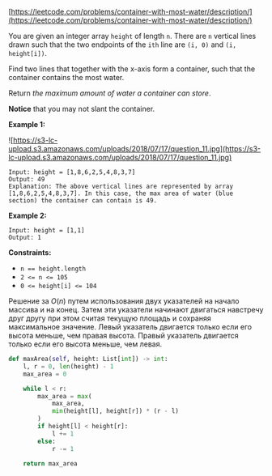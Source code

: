 [https://leetcode.com/problems/container-with-most-water/description/](https://leetcode.com/problems/container-with-most-water/description/)

You are given an integer array `height` of length `n`. There are `n` vertical lines drawn such that the two endpoints of the `ith` line are `(i, 0)` and `(i, height[i])`.

Find two lines that together with the x-axis form a container, such that the container contains the most water.

Return _the maximum amount of water a container can store_.

**Notice** that you may not slant the container.

**Example 1:**

![https://s3-lc-upload.s3.amazonaws.com/uploads/2018/07/17/question_11.jpg](https://s3-lc-upload.s3.amazonaws.com/uploads/2018/07/17/question_11.jpg)

```
Input: height = [1,8,6,2,5,4,8,3,7]
Output: 49
Explanation: The above vertical lines are represented by array [1,8,6,2,5,4,8,3,7]. In this case, the max area of water (blue section) the container can contain is 49.

```

**Example 2:**

```
Input: height = [1,1]
Output: 1

```

**Constraints:**

- `n == height.length`
- `2 <= n <= 105`
- `0 <= height[i] <= 104`

Решение за $O(n)$ путем использования двух указателей на начало массива и на конец. Затем эти указатели начинают двигаться навстречу друг другу при этом считая текущую площадь и сохраняя максимальное значение. Левый указатель двигается только если его высота меньше, чем правая высота. Правый указатель двигается только если его высота меньше, чем левая.

```python
def maxArea(self, height: List[int]) -> int:
    l, r = 0, len(height) - 1
    max_area = 0

    while l < r:
        max_area = max(
            max_area,
            min(height[l], height[r]) * (r - l)
        )
        if height[l] < height[r]:
            l += 1
        else:
            r -= 1

    return max_area
```